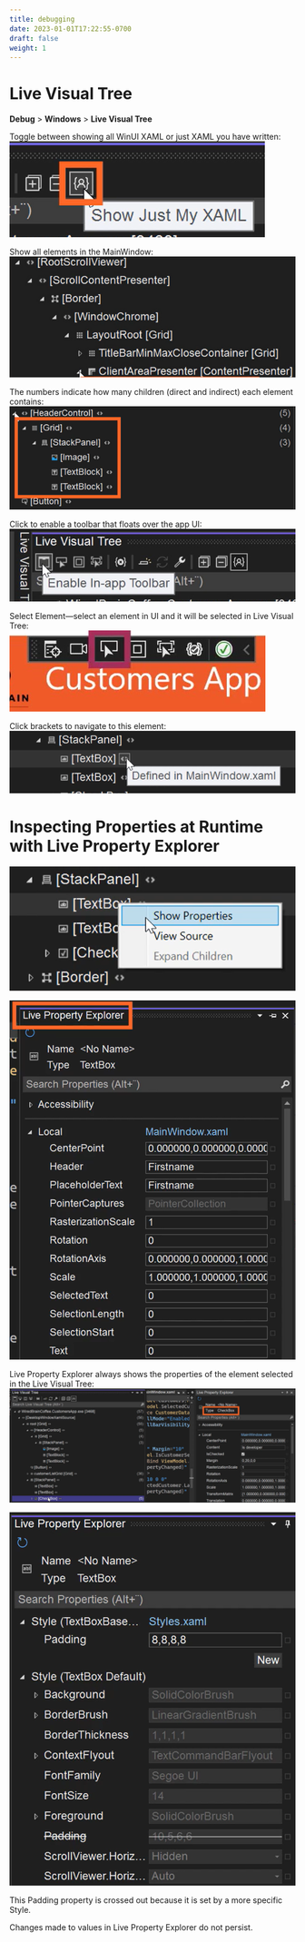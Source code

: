 ```yaml
---
title: debugging
date: 2023-01-01T17:22:55-0700
draft: false
weight: 1
---
```

# Live Visual Tree
**Debug** > **Windows** > **Live Visual Tree**

Toggle between showing all WinUI XAML or just XAML you have written:  
![](./Debugging-image1.png)

Show all elements in the MainWindow:  
![](./Debugging-image2.png)

The numbers indicate how many children (direct and indirect) each element contains:  
![](./Debugging-image3.png)

Click to enable a toolbar that floats over the app UI:  
![](./Debugging-image4.png)

Select Element—select an element in UI and it will be selected in Live Visual Tree:  
![](./Debugging-image5.png)

Click brackets to navigate to this element:  
![](./Debugging-image6.png)

# Inspecting Properties at Runtime with Live Property Explorer
![](./Debugging-image7.png)

![](./Debugging-image8.png)

Live Property Explorer always shows the properties of the element selected in the Live Visual Tree:  
![](./Debugging-image9.png)

![](./Debugging-image10.png)

This Padding property is crossed out because it is set by a more specific Style.  

Changes made to values in Live Property Explorer do not persist.  
